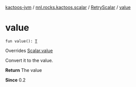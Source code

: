 [kactoos-jvm](../../index.md) / [nnl.rocks.kactoos.scalar](../index.md) / [RetryScalar](index.md) / [value](./value.md)

# value

`fun value(): `[`T`](index.md#T)

Overrides [Scalar.value](../../nnl.rocks.kactoos/-scalar/value.md)

Convert it to the value.

**Return**
The value

**Since**
0.2

